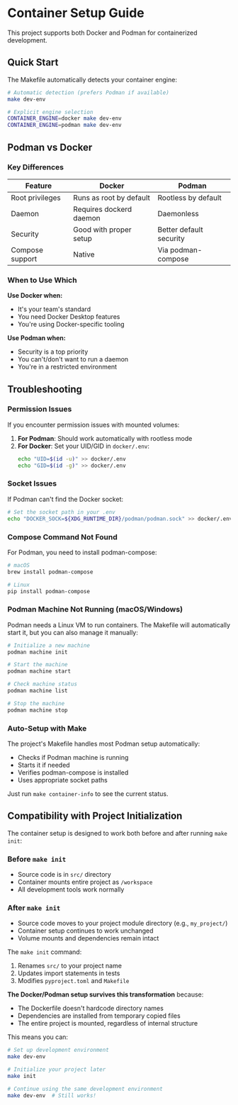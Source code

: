 # Container Setup Guide

This project supports both Docker and Podman for containerized development.

## Quick Start

The Makefile automatically detects your container engine:

```bash
# Automatic detection (prefers Podman if available)
make dev-env

# Explicit engine selection
CONTAINER_ENGINE=docker make dev-env
CONTAINER_ENGINE=podman make dev-env
```

## Podman vs Docker

### Key Differences

| Feature | Docker | Podman |
|---------|--------|--------|
| Root privileges | Runs as root by default | Rootless by default |
| Daemon | Requires dockerd daemon | Daemonless |
| Security | Good with proper setup | Better default security |
| Compose support | Native | Via podman-compose |

### When to Use Which

**Use Docker when:**
- It's your team's standard
- You need Docker Desktop features
- You're using Docker-specific tooling

**Use Podman when:**
- Security is a top priority
- You can't/don't want to run a daemon
- You're in a restricted environment

## Troubleshooting

### Permission Issues

If you encounter permission issues with mounted volumes:

1. **For Podman**: Should work automatically with rootless mode
2. **For Docker**: Set your UID/GID in `docker/.env`:
   ```bash
   echo "UID=$(id -u)" >> docker/.env
   echo "GID=$(id -g)" >> docker/.env
   ```

### Socket Issues

If Podman can't find the Docker socket:

```bash
# Set the socket path in your .env
echo "DOCKER_SOCK=${XDG_RUNTIME_DIR}/podman/podman.sock" >> docker/.env
```

### Compose Command Not Found

For Podman, you need to install podman-compose:

```bash
# macOS
brew install podman-compose

# Linux
pip install podman-compose
```

### Podman Machine Not Running (macOS/Windows)

Podman needs a Linux VM to run containers. The Makefile will automatically start it, but you can also manage it manually:

```bash
# Initialize a new machine
podman machine init

# Start the machine
podman machine start

# Check machine status
podman machine list

# Stop the machine
podman machine stop
```

### Auto-Setup with Make

The project's Makefile handles most Podman setup automatically:

- Checks if Podman machine is running
- Starts it if needed
- Verifies podman-compose is installed
- Uses appropriate socket paths

Just run `make container-info` to see the current status.

## Compatibility with Project Initialization

The container setup is designed to work both before and after running `make init`:

### Before `make init`
- Source code is in `src/` directory
- Container mounts entire project as `/workspace`
- All development tools work normally

### After `make init` 
- Source code moves to your project module directory (e.g., `my_project/`)
- Container setup continues to work unchanged
- Volume mounts and dependencies remain intact

The `make init` command:
1. Renames `src/` to your project name
2. Updates import statements in tests
3. Modifies `pyproject.toml` and `Makefile`

**The Docker/Podman setup survives this transformation** because:
- The Dockerfile doesn't hardcode directory names
- Dependencies are installed from temporary copied files
- The entire project is mounted, regardless of internal structure

This means you can:
```bash
# Set up development environment
make dev-env

# Initialize your project later
make init

# Continue using the same development environment
make dev-env  # Still works!
```